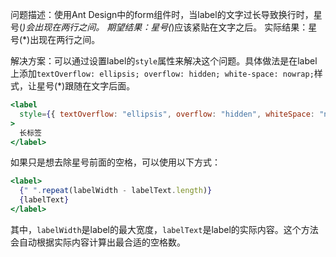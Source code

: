 问题描述：使用Ant Design中的form组件时，当label的文字过长导致换行时，星号(_)会出现在两行之间。
期望结果：星号(_)应该紧贴在文字之后。
实际结果：星号(\*)出现在两行之间。

解决方案：可以通过设置label的`style`属性来解决这个问题。具体做法是在label上添加`textOverflow: ellipsis; overflow: hidden; white-space: nowrap;`样式，让星号(\*)跟随在文字后面。

```jsx
<label
  style={{ textOverflow: "ellipsis", overflow: "hidden", whiteSpace: "nowrap" }}
>
  长标签
</label>
```

如果只是想去除星号前面的空格，可以使用以下方式：

```jsx
<label>
  {" ".repeat(labelWidth - labelText.length)}
  {labelText}
</label>
```

其中，`labelWidth`是label的最大宽度，`labelText`是label的实际内容。这个方法会自动根据实际内容计算出最合适的空格数。
